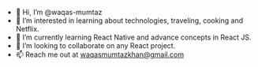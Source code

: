 - 👋 Hi, I’m @waqas-mumtaz
- 👀 I’m interested in learning about technologies, traveling, cooking and Netflix.
- 🌱 I’m currently learning React Native and advance concepts in React JS.
- 💞️ I’m looking to collaborate on any React project.
- 📫 Reach me out at waqasmumtazkhan@gmail.com

<!---
waqas-mumtaz/waqas-mumtaz is a ✨ special ✨ repository because its `README.md` (this file) appears on your GitHub profile.
You can click the Preview link to take a look at your changes.
--->
